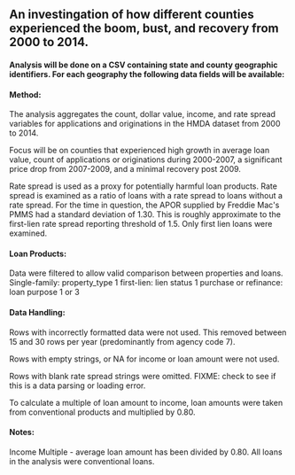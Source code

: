 ## An investingation of how different counties experienced the boom, bust, and recovery from 2000 to 2014.

#### Analysis will be done on a CSV containing state and county geographic identifiers. For each geography the following data fields will be available:


#### Method:
The analysis aggregates the count, dollar value, income, and rate spread variables for applications and originations in the HMDA dataset from 2000 to 2014.

Focus will be on counties that experienced high growth in average loan value, count of applications or originations during 2000-2007, a significant price drop from 2007-2009, and a minimal recovery post 2009.

Rate spread is used as a proxy for potentially harmful loan products. Rate spread is examined as a ratio of loans with a rate spread to loans without a rate spread. For the time in question, the APOR supplied by Freddie Mac's PMMS had a standard deviation of 1.30. This is roughly approximate to the first-lien rate spread reporting threshold of 1.5. Only first lien loans were examined.

#### Loan Products:
Data were filtered to allow valid comparison between properties and loans.
Single-family: property_type 1
first-lien: lien status 1
purchase or refinance: loan purpose 1 or 3

#### Data Handling:
Rows with incorrectly formatted data were not used. This removed between 15 and 30 rows per year (predominantly from agency code 7).

Rows with empty strings, or NA for income or loan amount were not used.

Rows with blank rate spread strings were omitted. FIXME: check to see if this is a data parsing or loading error.

To calculate a multiple of loan amount to income, loan amounts were taken from conventional products and multiplied by 0.80.

#### Notes:
Income Multiple - average loan amount has been divided by 0.80. All loans in the analysis were conventional loans.

